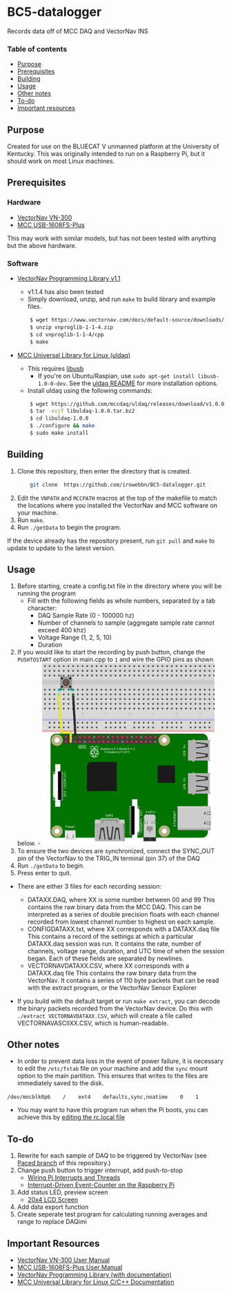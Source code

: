 # BC5-datalogger
Records data off of MCC DAQ and VectorNav INS

### Table of contents
- [Purpose](https://github.com/irowebbn/BC5-datalogger#purpose)
- [Prerequisites](https://github.com/irowebbn/BC5-datalogger#prerequisites)
- [Building](https://github.com/irowebbn/BC5-datalogger#building)
- [Usage](https://github.com/irowebbn/BC5-datalogger#usage)
- [Other notes](https://github.com/irowebbn/BC5-datalogger#other-notes)
- [To-do](https://github.com/irowebbn/BC5-datalogger#to-do)
- [Important resources](https://github.com/irowebbn/BC5-datalogger#important-resources)

## Purpose
Created for use on the BLUECAT V unmanned platform at the University of Kentucky.
This was originally intended to run on a Raspberry Pi, but it should work on most Linux machines.

## Prerequisites

### Hardware
- [VectorNav VN-300](https://www.vectornav.com/products/vn-300)
- [MCC USB-1608FS-Plus](https://www.mccdaq.com/usb-data-acquisition/USB-1608FS-Plus-Series)

This may work with similar models, but has not been tested with anything but the above hardware.

### Software
- [VectorNav Programming Library v1.1](https://www.vectornav.com/support/downloads)
    - v1.1.4 has also been tested
    - Simply download, unzip, and run `make` to build library and example files.
    ```sh
        $ wget https://www.vectornav.com/docs/default-source/downloads/programming-library/vnproglib-1-1-4.zip
        $ unzip vnproglib-1-1-4.zip
        $ cd vnproglib-1-1-4/cpp
        $ make
    ```
 
- [MCC Universal Library for Linux (uldaq)](https://github.com/mccdaq/uldaq/)
    - This requires [libusb](https://github.com/libusb/libusb)
         - If you're on Ubuntu/Raspian, use `sudo apt-get install libusb-1.0-0-dev`. See the [uldaq README](https://github.com/mccdaq/uldaq/blob/master/README.md) for more installation options.
    - Install uldaq using the following commands: 
    ```sh
        $ wget https://github.com/mccdaq/uldaq/releases/download/v1.0.0/libuldaq-1.0.0.tar.bz2
        $ tar -xvjf libuldaq-1.0.0.tar.bz2
        $ cd libuldaq-1.0.0
        $ ./configure && make
        $ sudo make install
    ```
    
 ## Building
 
 1. Clone this repository, then enter the directory that is created.
    ```sh
        git clone  https://github.com/irowebbn/BC5-datalogger.git
    ```
 2. Edit the `VNPATH` and `MCCPATH` macros at the top of the makefile to match the locations where you installed the VectorNav and MCC software on your machine.
 3. Run `make`.
 4. Run `./getData` to begin the program.
 
 If the device already has the repository present, run `git pull` and `make` to update to update to the latest version.
 
 ## Usage
 
 1. Before starting, create a config.txt file in the directory where you will be running the program
    - Fill with the following fields as whole numbers, separated by a tab character: 
         - DAQ Sample Rate (0 - 100000 hz)
         - Number of channels to sample (aggregate sample rate cannot exceed 400 khz)
         - Voltage Range (1, 2, 5, 10)
         - Duration
 2.    If you would like to start the recording by push button, change the `PUSHTOSTART` option in main.cpp to `1` and wire the GPIO pins as shown below. 
     - <img src="https://github.com/irowebbn/BC5-datalogger/blob/master/GPIO-button.png" width = "400">
 3. To ensure the two devices are synchronized, connect the SYNC_OUT pin of the VectorNav to the TRIG_IN terminal (pin 37) of the DAQ
 4. Run `./getData` to begin.
 5. Press enter to quit.
 
 - There are either 3 files for each recording session:
    - DATAXX.DAQ, where XX is some number between 00 and 99
    This contains the raw binary data from the MCC DAQ. This can be interpreted as a series of double precision floats with each channel recorded from lowest channel number to highest on each sample.
    - CONFIGDATAXX.txt, where XX corresponds with a DATAXX.daq file
    This contains a record of the settings at which a particular DATAXX.daq session was run. It contains the rate, number of channels, voltage range, duration, and UTC time of when the session began. Each of these fields are separated by newlines.
    - VECTORNAVDATAXX.CSV, where XX corresponds with a DATAXX.daq file
    This contains the raw binary data from the VectorNav. It contains a series of 110 byte packets that can be read with the extract program, or the VectorNav Sensor Explorer

- If you build with the default target or run `make extract`, you can decode the binary packets recorded from the VectorNav device. Do this with `./extract VECTORNAVDATAXX.CSV`, which will create a file called VECTORNAVASCIIXX.CSV, which is human-readable.

## Other notes
- In order to prevent data loss in the event of power failure, it is necessary to edit the `/etc/fstab` file on your machine and add the `sync` mount option to the main partition. This ensures that writes to the files are immediately saved to the disk.
   
```/dev/mncblk0p6    /    ext4    defaults,sync,noatime    0    1```

- You may want to have this program run when the Pi boots, you can achieve this by [editing the rc.local file](https://www.raspberrypi.org/documentation/linux/usage/rc-local.md)

## To-do
 1. Rewrite for each sample of DAQ to be triggered by VectorNav (see [Paced branch](https://github.com/ukyuav/BC5-datalogger/tree/paced) of this repository.)
 2. Change push button to trigger interrupt, add push-to-stop
    - [Wiring Pi Interrupts and Threads](http://wiringpi.com/reference/priority-interrupts-and-threads/) 
    - [Interrupt-Driven Event-Counter on the Raspberry Pi](http://www.science.smith.edu/dftwiki/index.php/Tutorial:_Interrupt-Driven_Event-Counter_on_the_Raspberry_Pi)
 3. Add status LED, preview screen
    - [20x4 LCD Screen](https://smile.amazon.com/RioRand-Module-Arduino-White-Blue/dp/B00GZ6GK7A/ref=sr_1_3?ie=UTF8&qid=1534449709&sr=8-3&keywords=20x4+lcd+display)
 4. Add data export function
 5. Create seperate test program for calculating running averages and range to replace DAQimi
 
 ## Important Resources
 - [VectorNav VN-300 User Manual](https://www.vectornav.com/docs/default-source/documentation/vn-300-documentation/vn-300-user-manual-(um005).pdf)
 - [MCC USB-1608FS-Plus User Manual](https://www.mccdaq.com/PDFs/manuals/USB-1608FS-Plus.pdf)
 - [VectorNav Programming Library (with documentation)](https://www.vectornav.com/docs/default-source/downloads/programming-library/vnproglib-1-1-4.zip?sfvrsn=fe678835_20)
 - [MCC Universal Library for Linux C/C++ Documentation](https://www.mccdaq.com/PDFs/Manuals/UL-Linux/c/index.html)
 
